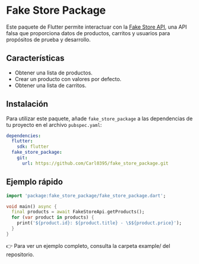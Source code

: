 # Fake Store Package

Este paquete de Flutter permite interactuar con la [Fake Store API](https://fakestoreapi.com/), una API falsa que proporciona datos de productos, carritos y usuarios para propósitos de prueba y desarrollo.

## Características

- Obtener una lista de productos.
- Crear un producto con valores por defecto.
- Obtener una lista de carritos.

## Instalación

Para utilizar este paquete, añade `fake_store_package` a las dependencias de tu proyecto en el archivo `pubspec.yaml`:

```yaml
dependencies:
  flutter:
    sdk: flutter
  fake_store_package:
    git:
      url: https://github.com/Carl0395/fake_store_package.git
```

## Ejemplo rápido

```dart
import 'package:fake_store_package/fake_store_package.dart';

void main() async {
  final products = await FakeStoreApi.getProducts();
  for (var product in products) {
    print('${product.id}: ${product.title} - \$${product.price}');
  }
}
```

👉 Para ver un ejemplo completo, consulta la carpeta example/ del repositorio.
